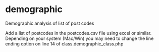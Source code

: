 demographic
===========

Demographic analysis of list of post codes

Add a list of postcodes in the postcodes.csv file using excel or similar. Depending on your system (Mac/Win) you may need to change the line ending option on line 14 of class.demographic_class.php